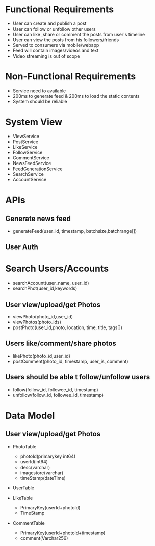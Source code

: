 # Functional Requirements

- User can create and publish a post
- User can follow or unfollow other users
- User can like ,share or comment the posts from user's timeline
- User can view the posts from his followers/friends
- Served to consumers via mobile/webapp
- Feed will contain images/videos and text
- Video streaming is out of scope


# Non-Functional Requirements

- Service need to available 
- 200ms to generate feed & 200ms to load the static contents
- System should be reliable


# System View 
- ViewService 
- PostService
- LikeService
- FollowService
- CommentService
- NewsFeedService
- FeedGenerationService
- SearchService
- AccountService












# APIs



## Generate news feed

- generateFeed(user_id, timestamp, batchsize,batchrange[])
## User Auth

# Search Users/Accounts
- searchAccount(user_name, user_id)
- searchPhot(user_id,keywords)


## User view/upload/get Photos

- viewPhoto(photo_id,user_id)
- viewPhotos(photo_ids)
- postPhoto(user_id,photo, location, time, title, tags[])

## Users like/comment/share photos

- likePhoto(photo_id,user_id)
- postComment(photo_id, timestamp, user_is, comment)
## Users should be able t follow/unfollow users

- follow(follow_id, followee_id, timestamp)
- unfollow(follow_id, followee_id, timestamp)


# Data Model



## User view/upload/get Photos

- PhotoTable 
  - photoId(primarykey int64) 
  - userId(int64)
  - desc(varchar)
  - imagestore(varchar)
  - timeStamp(dateTime)
- UserTable
- LikeTable
  - PrimaryKey(userId+photoId)  
  - TimeStamp


- CommentTable
  - PrimaryKey(userId+photoId+timestamp)
  - comment(Varchar256)
